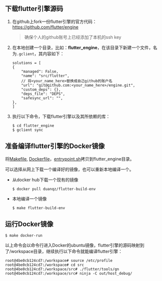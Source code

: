 
## 下载flutter引擎源码

1. 在github上fork一份flutter引擎的官方代码：<https://github.com/flutter/engine>

    > 确保个人的github账号上已经添加了本机的ssh key

2. 在本地创建一个目录，比如：**flutter_engine**，在该目录下新建一个文件，名为`.gclient`，其内容如下：

    ```
    solutions = [
    {
        "managed": False,
        "name": "src/flutter",
        // 将<your_name_here>替换成自己github的账户名
        "url": "git@github.com:<your_name_here>/engine.git",
        "custom_deps": {},
        "deps_file": "DEPS",
        "safesync_url": "",
    },
    ]
    ```

3. 执行以下命令，下载flutter引擎以及其所依赖的库：

    ```shell
    $ cd flutter_engine
    $ gclient sync
    ```


## 准备编译flutter引擎的Docker镜像

将[Makefile](Makefile), [Dockerfile](Dockerfile)，[entrypoint.sh](entrypoint.sh)拷贝到flutter_engine目录。

可以选择从网上下载一个编译好的镜像，也可以重新本地编译一个。

- 从docker hub下载一个现有的镜像

    ```shell
    $ docker pull duanqz/flutter-build-env
    ```

- 本地编译一个镜像

    ```shell
    $ make flutter-build-env
    ```

## 运行Docker镜像

```shell
$ make docker-run
```

以上命令会以命令行进入Docker的ubuntu镜像，flutter引擎的源码映射到了/workspace目录，继续执行以下命令就能编译flutter引擎：

```shell
root@4be0cb124cd7:/workspace# source /etc/profile
root@4be0cb124cd7:/workspace# cd src
root@4be0cb124cd7:/workspace/src# ./flutter/tools/gn
root@4be0cb124cd7:/workspace/src# ninja -C out/host_debug/
```